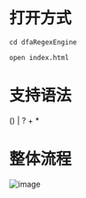 # 打开方式 
```
cd dfaRegexEngine
```
```
open index.html
```
# 支持语法
() | ? + *

# 整体流程
![image](https://github.com/zhangyublue/dfaRegexEngine/assets/27272271/7be4b94d-5821-44fe-a226-16229c481eb0)
